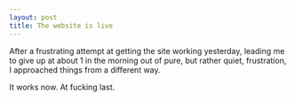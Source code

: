 ```yaml
---
layout: post
title: The website is live
---
```


After a frustrating attempt at getting the site working yesterday, leading me to give up at about 1 in the morning out of pure, but rather quiet, frustration, I approached things from a different way.

It works now. At fucking last.